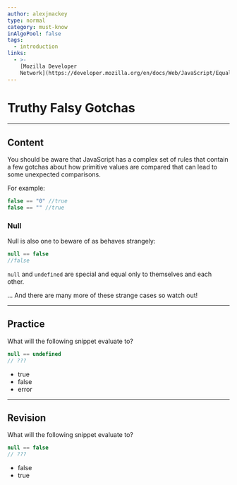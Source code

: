 ```yaml
---
author: alexjmackey
type: normal
category: must-know
inAlgoPool: false
tags:
  - introduction
links:
  - >-
    [Mozilla Developer
    Network](https://developer.mozilla.org/en/docs/Web/JavaScript/Equality_comparisons_and_sameness){website}
---
```


# Truthy Falsy Gotchas


---

## Content

You should be aware that JavaScript has a complex set of rules that contain a few gotchas about how primitive values are compared that can lead to some unexpected comparisons.

For example:

```javascript
false == "0" //true
false == "" //true
```

### Null

Null is also one to beware of as behaves strangely:

```javascript
null == false
//false
```

`null` and `undefined` are special and equal only to themselves and each other.

... And there are many more of these strange cases so watch out!


---

## Practice

What will the following snippet evaluate to?

```javascript
null == undefined
// ???
```

- true
- false
- error


---

## Revision

What will the following snippet evaluate to?

```javascript
null == false
// ???
```

- false
- true
